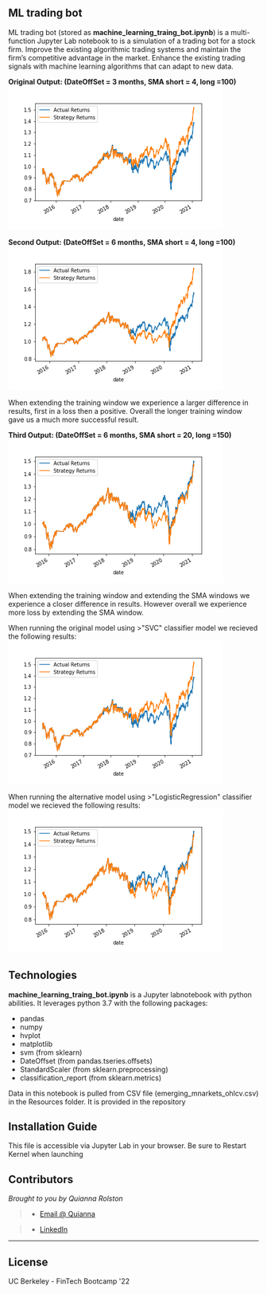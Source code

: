 ## ML trading bot

ML trading bot (stored as **machine_learning_traing_bot.ipynb**) is a multi-function Jupyter Lab notebook to is a simulation of a trading bot for a stock firm. Improve the existing algorithmic trading systems and maintain the firm’s competitive advantage in the market. Enhance the existing trading signals with machine learning algorithms that can adapt to new data.

**Original Output: (DateOffSet = 3 months, SMA short = 4, long =100)**
![plot of actual returns vs strategy returns](./output.png)

**Second Output: (DateOffSet = 6 months, SMA short = 4, long =100)**
![plot of actual returns vs strategy returns](./output_6months.png)

When extending the training window we experience a larger difference in results, first in a loss then a positive. Overall the longer training window gave us a much more successful result.

**Third Output: (DateOffSet = 6 months, SMA short = 20, long =150)**
![plot of actual returns vs strategy returns](./output_SMA_adjust.png)

When extending the training window and extending the SMA windows we experience a closer difference in results. However overall we experience more loss by extending the SMA window.

When running the original model using >"SVC"  classifier model we recieved the following results:
![plot of actual returns vs strategy returns](./output.png)

When running the alternative model using >"LogisticRegression" classifier model we recieved the following results:
![plot of actual returns vs strategy returns](./output2.png)

## Technologies

**machine_learning_traing_bot.ipynb** is a Jupyter labnotebook with python abilities. It leverages python 3.7 with the following packages:

* pandas 
* numpy
* hvplot
* matplotlib
* svm (from sklearn)
* DateOffset (from pandas.tseries.offsets)
* StandardScaler (from sklearn.preprocessing)
* classification_report (from sklearn.metrics)


Data in this notebook is pulled from CSV file (emerging_mnarkets_ohlcv.csv) in the Resources folder. It is provided in the repository

## Installation Guide

This file is accessible via Jupyter Lab in your browser. Be sure to Restart Kernel when launching

## Contributors

*Brought to you by Quianna Rolston*
> * [Email @ Quianna](quiannarolston@gmail.com)

> * [LinkedIn](https://www.linkedin.com/in/quianna-rolston/)

---

## License

UC Berkeley - FinTech Bootcamp '22